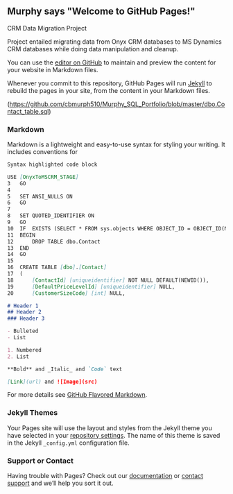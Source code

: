 ## Murphy says "Welcome to GitHub Pages!"
CRM Data Migration Project

Project entailed migrating data from Onyx CRM databases to MS Dynamics CRM databases while doing data manipulation and cleanup. 


You can use the [editor on GitHub](https://github.com/cbmurph510/Murphy.github.io/edit/master/README.md) to maintain and preview the content for your website in Markdown files.

Whenever you commit to this repository, GitHub Pages will run [Jekyll](https://jekyllrb.com/) to rebuild the pages in your site, from the content in your Markdown files.

(https://github.com/cbmurph510/Murphy_SQL_Portfolio/blob/master/dbo.Contact_table.sql)


### Markdown

Markdown is a lightweight and easy-to-use syntax for styling your writing. It includes conventions for

```markdown
Syntax highlighted code block

USE [OnyxToMSCRM_STAGE]
3	GO
4	
5	SET ANSI_NULLS ON
6	GO
7	
8	SET QUOTED_IDENTIFIER ON
9	GO
10	IF  EXISTS (SELECT * FROM sys.objects WHERE OBJECT_ID = OBJECT_ID(N'dbo.Contact') AND type in (N'U'))
11	BEGIN
12		DROP TABLE dbo.Contact
13	END
14	GO
15	
16	CREATE TABLE [dbo].[Contact]
17	(
18		[ContactId] [uniqueidentifier] NOT NULL DEFAULT(NEWID()),
19		[DefaultPriceLevelId] [uniqueidentifier] NULL,
20		[CustomerSizeCode] [int] NULL,

# Header 1
## Header 2
### Header 3

- Bulleted
- List

1. Numbered
2. List

**Bold** and _Italic_ and `Code` text

[Link](url) and ![Image](src)
```

For more details see [GitHub Flavored Markdown](https://guides.github.com/features/mastering-markdown/).

### Jekyll Themes

Your Pages site will use the layout and styles from the Jekyll theme you have selected in your [repository settings](https://github.com/cbmurph510/Murphy.github.io/settings). The name of this theme is saved in the Jekyll `_config.yml` configuration file.

### Support or Contact

Having trouble with Pages? Check out our [documentation](https://help.github.com/categories/github-pages-basics/) or [contact support](https://github.com/contact) and we’ll help you sort it out.
